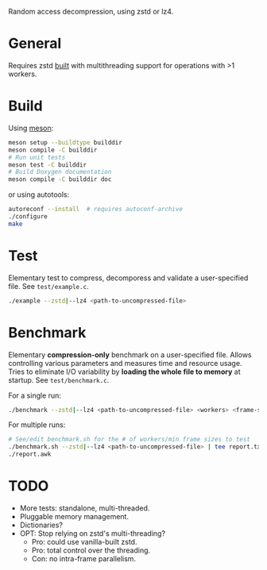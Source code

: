 Random access decompression, using zstd or lz4.

# General

Requires zstd
[built](https://github.com/facebook/zstd/tree/v1.5.0/lib#multithreading-support)
with multithreading support for operations with >1 workers.

# Build

Using [meson](https://mesonbuild.com):

```sh
meson setup --buildtype builddir
meson compile -C builddir
# Run unit tests
meson test -C builddir
# Build Doxygen documentation
meson compile -C builddir doc
```

or using autotools:

```sh
autoreconf --install  # requires autoconf-archive
./configure
make
```

# Test

Elementary test to compress, decomporess and validate a user-specified file. See
`test/example.c`.

```sh
./example --zstd|--lz4 <path-to-uncompressed-file>
```

# Benchmark

Elementary **compression-only** benchmark on a user-specified file. Allows
controlling various parameters and measures time and resource usage. Tries to
eliminate I/O variability by **loading the whole file to memory** at startup.
See `test/benchmark.c`.

For a single run:

```sh
./benchmark --zstd|--lz4 <path-to-uncompressed-file> <workers> <frame-size>
```

For multiple runs:

```sh
# See/edit benchmark.sh for the # of workers/min frame sizes to test
./benchmark.sh --zstd|--lz4 <path-to-uncompressed-file> | tee report.txt
./report.awk
```

# TODO

- More tests: standalone, multi-threaded.
- Pluggable memory management.
- Dictionaries?
- OPT: Stop relying on zstd's multi-threading?
  - Pro: could use vanilla-built zstd.
  - Pro: total control over the threading.
  - Con: no intra-frame parallelism.
